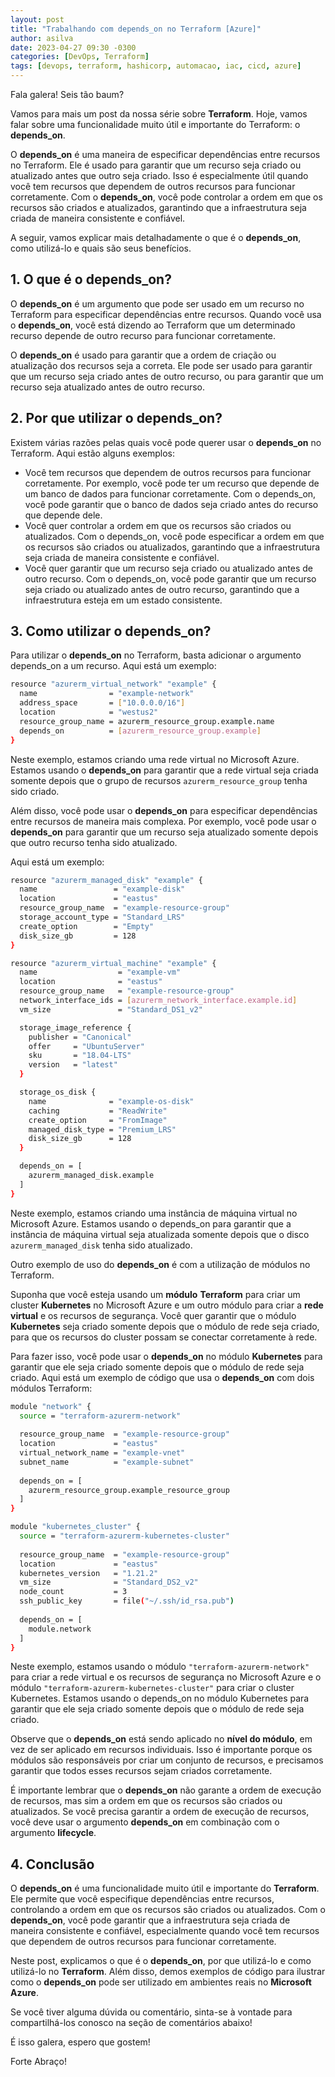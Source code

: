 ```yaml
---
layout: post
title: "Trabalhando com depends_on no Terraform [Azure]"
author: asilva
date: 2023-04-27 09:30 -0300
categories: [DevOps, Terraform]
tags: [devops, terraform, hashicorp, automacao, iac, cicd, azure]
---
```


Fala galera! Seis tão baum?

Vamos para mais um post da nossa série sobre **Terraform**. Hoje, vamos falar sobre uma funcionalidade muito útil e importante do Terraform: o **depends_on**.

O **depends_on** é uma maneira de especificar dependências entre recursos no Terraform. Ele é usado para garantir que um recurso seja criado ou atualizado antes que outro seja criado. Isso é especialmente útil quando você tem recursos que dependem de outros recursos para funcionar corretamente. Com o **depends_on**, você pode controlar a ordem em que os recursos são criados e atualizados, garantindo que a infraestrutura seja criada de maneira consistente e confiável.

A seguir, vamos explicar mais detalhadamente o que é o **depends_on**, como utilizá-lo e quais são seus benefícios.

## **1. O que é o depends_on?**

O **depends_on** é um argumento que pode ser usado em um recurso no Terraform para especificar dependências entre recursos. Quando você usa o **depends_on**, você está dizendo ao Terraform que um determinado recurso depende de outro recurso para funcionar corretamente.

O **depends_on** é usado para garantir que a ordem de criação ou atualização dos recursos seja a correta. Ele pode ser usado para garantir que um recurso seja criado antes de outro recurso, ou para garantir que um recurso seja atualizado antes de outro recurso.

## **2. Por que utilizar o depends_on?**

Existem várias razões pelas quais você pode querer usar o **depends_on** no Terraform. Aqui estão alguns exemplos:

- Você tem recursos que dependem de outros recursos para funcionar corretamente. Por exemplo, você pode ter um recurso que depende de um banco de dados para funcionar corretamente. Com o depends_on, você pode garantir que o banco de dados seja criado antes do recurso que depende dele.
- Você quer controlar a ordem em que os recursos são criados ou atualizados. Com o depends_on, você pode especificar a ordem em que os recursos são criados ou atualizados, garantindo que a infraestrutura seja criada de maneira consistente e confiável.
- Você quer garantir que um recurso seja criado ou atualizado antes de outro recurso. Com o depends_on, você pode garantir que um recurso seja criado ou atualizado antes de outro recurso, garantindo que a infraestrutura esteja em um estado consistente.

## **3. Como utilizar o depends_on?**

Para utilizar o **depends_on** no Terraform, basta adicionar o argumento depends_on a um recurso. Aqui está um exemplo:

````bash
resource "azurerm_virtual_network" "example" {
  name                = "example-network"
  address_space       = ["10.0.0.0/16"]
  location            = "westus2"
  resource_group_name = azurerm_resource_group.example.name
  depends_on          = [azurerm_resource_group.example]
}
````

Neste exemplo, estamos criando uma rede virtual no Microsoft Azure. Estamos usando o **depends_on** para garantir que a rede virtual seja criada somente depois que o grupo de recursos `azurerm_resource_group` tenha sido criado.

Além disso, você pode usar o **depends_on** para especificar dependências entre recursos de maneira mais complexa. Por exemplo, você pode usar o **depends_on** para garantir que um recurso seja atualizado somente depois que outro recurso tenha sido atualizado. 

Aqui está um exemplo:

````bash
resource "azurerm_managed_disk" "example" {
  name                 = "example-disk"
  location             = "eastus"
  resource_group_name  = "example-resource-group"
  storage_account_type = "Standard_LRS"
  create_option        = "Empty"
  disk_size_gb         = 128
}

resource "azurerm_virtual_machine" "example" {
  name                  = "example-vm"
  location              = "eastus"
  resource_group_name   = "example-resource-group"
  network_interface_ids = [azurerm_network_interface.example.id]
  vm_size               = "Standard_DS1_v2"

  storage_image_reference {
    publisher = "Canonical"
    offer     = "UbuntuServer"
    sku       = "18.04-LTS"
    version   = "latest"
  }

  storage_os_disk {
    name              = "example-os-disk"
    caching           = "ReadWrite"
    create_option     = "FromImage"
    managed_disk_type = "Premium_LRS"
    disk_size_gb      = 128
  }

  depends_on = [
    azurerm_managed_disk.example
  ]
}
````

Neste exemplo, estamos criando uma instância de máquina virtual no Microsoft Azure. Estamos usando o depends_on para garantir que a instância de máquina virtual seja atualizada somente depois que o disco `azurerm_managed_disk` tenha sido atualizado.

Outro exemplo de uso do **depends_on** é com a utilização de módulos no Terraform.

Suponha que você esteja usando um **módulo** **Terraform** para criar um cluster **Kubernetes** no Microsoft Azure e um outro módulo para criar a **rede virtual** e os recursos de segurança. Você quer garantir que o módulo **Kubernetes** seja criado somente depois que o módulo de rede seja criado, para que os recursos do cluster possam se conectar corretamente à rede.

Para fazer isso, você pode usar o **depends_on** no módulo **Kubernetes** para garantir que ele seja criado somente depois que o módulo de rede seja criado. Aqui está um exemplo de código que usa o **depends_on** com dois módulos Terraform:

````bash
module "network" {
  source = "terraform-azurerm-network"
  
  resource_group_name  = "example-resource-group"
  location             = "eastus"
  virtual_network_name = "example-vnet"
  subnet_name          = "example-subnet"
  
  depends_on = [
    azurerm_resource_group.example_resource_group
  ]
}

module "kubernetes_cluster" {
  source = "terraform-azurerm-kubernetes-cluster"
  
  resource_group_name  = "example-resource-group"
  location             = "eastus"
  kubernetes_version   = "1.21.2"
  vm_size              = "Standard_DS2_v2"
  node_count           = 3
  ssh_public_key       = file("~/.ssh/id_rsa.pub")
  
  depends_on = [
    module.network
  ]
}
````

Neste exemplo, estamos usando o módulo `"terraform-azurerm-network"` para criar a rede virtual e os recursos de segurança no Microsoft Azure e o módulo `"terraform-azurerm-kubernetes-cluster"` para criar o cluster Kubernetes. Estamos usando o depends_on no módulo Kubernetes para garantir que ele seja criado somente depois que o módulo de rede seja criado.

Observe que o **depends_on** está sendo aplicado no **nível do módulo**, em vez de ser aplicado em recursos individuais. Isso é importante porque os módulos são responsáveis por criar um conjunto de recursos, e precisamos garantir que todos esses recursos sejam criados corretamente.

É importante lembrar que o **depends_on** não garante a ordem de execução de recursos, mas sim a ordem em que os recursos são criados ou atualizados. Se você precisa garantir a ordem de execução de recursos, você deve usar o argumento **depends_on** em combinação com o argumento **lifecycle**.

## **4. Conclusão**

O **depends_on** é uma funcionalidade muito útil e importante do **Terraform**. Ele permite que você especifique dependências entre recursos, controlando a ordem em que os recursos são criados ou atualizados. Com o **depends_on**, você pode garantir que a infraestrutura seja criada de maneira consistente e confiável, especialmente quando você tem recursos que dependem de outros recursos para funcionar corretamente.

Neste post, explicamos o que é o **depends_on**, por que utilizá-lo e como utilizá-lo no **Terraform**. Além disso, demos exemplos de código para ilustrar como o **depends_on** pode ser utilizado em ambientes reais no **Microsoft Azure**.

Se você tiver alguma dúvida ou comentário, sinta-se à vontade para compartilhá-los conosco na seção de comentários abaixo!

É isso galera, espero que gostem!

Forte Abraço!